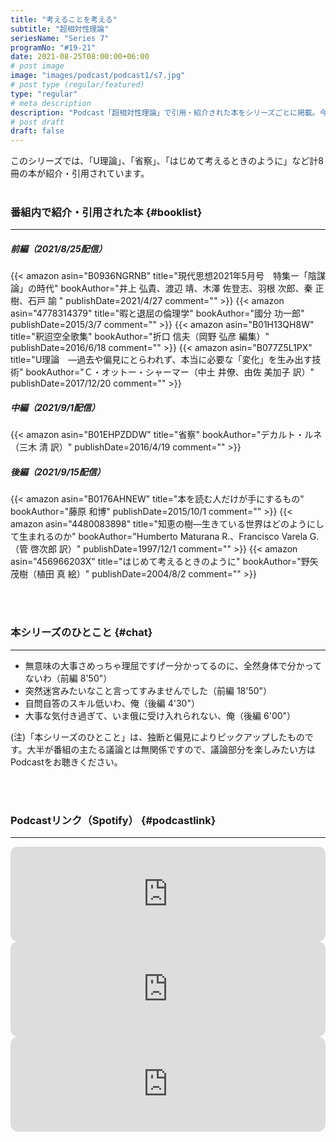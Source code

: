```yaml
---
title: "考えることを考える"
subtitle: "超相対性理論"
seriesName: "Series 7"
programNo: "#19-21"
date: 2021-08-25T08:00:00+06:00
# post image
image: "images/podcast/podcast1/s7.jpg"
# post type (regular/featured)
type: "regular"
# meta description
description: "Podcast「超相対性理論」で引用・紹介された本をシリーズごとに掲載。今回のテーマは「考えることを考える」です。"
# post draft
draft: false
---
```


このシリーズでは、「U理論」、「省察」、「はじめて考えるときのように」など計8冊の本が紹介・引用されています。<br>
<br>

### 番組内で紹介・引用された本 {#booklist}
<hr>

##### 前編（2021/8/25配信）
{{< amazon asin="B0936NGRNB" title="現代思想2021年5月号　特集ー「陰謀論」の時代" bookAuthor="井上 弘貴、渡辺 靖、木澤 佐登志、羽根 次郎、秦 正樹、石戸 諭 " publishDate=2021/4/27 comment="" >}}
{{< amazon asin="4778314379" title="暇と退屈の倫理学" bookAuthor="國分 功一郎" publishDate=2015/3/7 comment="" >}}
{{< amazon asin="B01H13QH8W" title="釈迢空全歌集" bookAuthor="折口 信夫（岡野 弘彦 編集）" publishDate=2016/6/18 comment="" >}}
{{< amazon asin="B077Z5L1PX" title="U理論　―過去や偏見にとらわれず、本当に必要な「変化」を生み出す技術" bookAuthor="Ｃ・オットー・シャーマー（中土 井僚、由佐 美加子 訳）" publishDate=2017/12/20 comment="" >}}
<br>

##### 中編（2021/9/1配信）
{{< amazon asin="B01EHPZDDW" title="省察" bookAuthor="デカルト・ルネ（三木 清 訳）" publishDate=2016/4/19 comment="" >}}
<br>

##### 後編（2021/9/15配信）
{{< amazon asin="B0176AHNEW" title="本を読む人だけが手にするもの" bookAuthor="藤原 和博" publishDate=2015/10/1 comment="" >}}
{{< amazon asin="4480083898" title="知恵の樹―生きている世界はどのようにして生まれるのか" bookAuthor="Humberto Maturana R.、Francisco Varela G.（管 啓次郎 訳）" publishDate=1997/12/1 comment="" >}}
{{< amazon asin="456966203X" title="はじめて考えるときのように" bookAuthor="野矢 茂樹（植田 真 絵）" publishDate=2004/8/2 comment="" >}}

<br>
<br>

### 本シリーズのひとこと {#chat}
<hr>

* 無意味の大事さめっちゃ理屈ですげー分かってるのに、全然身体で分かってないわ（前編 8'50"）
* 突然迷宮みたいなこと言ってすみませんでした（前編 18'50"）
* 自問自答のスキル低いわ、俺（後編 4'30"）
* 大事な気付き過ぎて、いま俄に受け入れられない、俺（後編 6'00"）

(注)「本シリーズのひとこと」は、独断と偏見によりピックアップしたものです。大半が番組の主たる議論とは無関係ですので、議論部分を楽しみたい方はPodcastをお聴きください。

<br>
<br>

### Podcastリンク（Spotify） {#podcastlink}
<hr>

<iframe style="border-radius:12px" src="https://open.spotify.com/embed/episode/4GoUFqvP0DFL2Q2VBmCx05?utm_source=generator" width="100%" height="152" frameBorder="0" allowfullscreen="" allow="autoplay; clipboard-write; encrypted-media; fullscreen; picture-in-picture"></iframe>
<iframe style="border-radius:12px" src="https://open.spotify.com/embed/episode/5hPxApEeXnr0pXUGpEkv6O?utm_source=generator" width="100%" height="152" frameBorder="0" allowfullscreen="" allow="autoplay; clipboard-write; encrypted-media; fullscreen; picture-in-picture"></iframe>
<iframe style="border-radius:12px" src="https://open.spotify.com/embed/episode/0CYJhOahtEuTbOoxIlHgft?utm_source=generator" width="100%" height="152" frameBorder="0" allowfullscreen="" allow="autoplay; clipboard-write; encrypted-media; fullscreen; picture-in-picture"></iframe>
